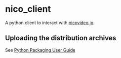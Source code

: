 # nico_client

A python client to interact with [nicovideo.jp](https://nicovideo.jp).

## Uploading the distribution archives

See [Python Packaging User Guide](https://packaging.python.org/tutorials/packaging-projects/)
